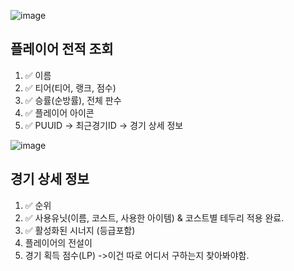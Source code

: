 
![image](https://github.com/user-attachments/assets/de789cfa-0044-40bc-a497-6745973cdab2)
## 플레이어 전적 조회
1. ✅ 이름   
2. ✅ 티어(티어, 랭크, 점수)
3. ✅ 승률(순방률), 전체 판수
4. ✅ 플레이어 아이콘
5. ✅ PUUID -> 최근경기ID -> 경기 상세 정보


![image](https://github.com/user-attachments/assets/6c1d853a-0033-4546-ab7f-e170e83d5c13)
## 경기 상세 정보
1. ✅ 순위 
2. ✅ 사용유닛(이름, 코스트, 사용한 아이템) & 코스트별 테두리 적용 완료.
3. ✅ 활성화된 시너지 (등급포함)
4. 플레이어의 전설이
5. 경기 획득 점수(LP) ->이건 따로 어디서 구하는지 찾아봐야함.
